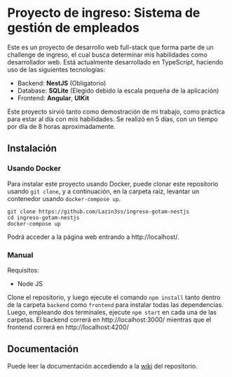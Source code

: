 # Proyecto de ingreso: Sistema de gestión de empleados

Este es un proyecto de desarrollo web full-stack que forma parte de un challenge de ingreso, el cual busca determinar mis habilidades como desarrollador web. Está actualmente desarrollado en TypeScript, haciendo uso de las siguientes tecnologías:
- Backend: **NestJS** (Obligatorio)
- Database: **SQLite** (Elegido debido la escala pequeña de la aplicación)
- Frontend: **Angular**, **UIKit**

Este proyecto sirvió tanto como demostración de mi trabajo, como práctica para estar al día con mis habilidades. Se realizó en 5 días, con un tiempo por día de 8 horas aproximadamente.

## Instalación

### Usando Docker

Para instalar este proyecto usando Docker, puede clonar este repositorio usando `git clone`, y a continuación, en la carpeta raíz, levantar un contenedor usando `docker-compose up`.

```console
git clone https://github.com/Lazin3ss/ingreso-gotam-nestjs
cd ingreso-gotam-nestjs
docker-compose up
```

Podrá acceder a la página web entrando a http://localhost/.

### Manual

Requisitos:
- Node JS

Clone el repositorio, y luego ejecute el comando `npm install` tanto dentro de la carpeta `backend` como `frontend` para instalar todas las dependencias. Luego, empleando dos terminales, ejecute `npm start` en cada una de las carpetas. El backend correrá en http://localhost:3000/ mientras que el frontend correrá en http://localhost:4200/

## Documentación

Puede leer la documentación accediendo a la [wiki](https://github.com/Lazin3ss/ingreso-gotam-nestjs/wiki) del repositorio.
